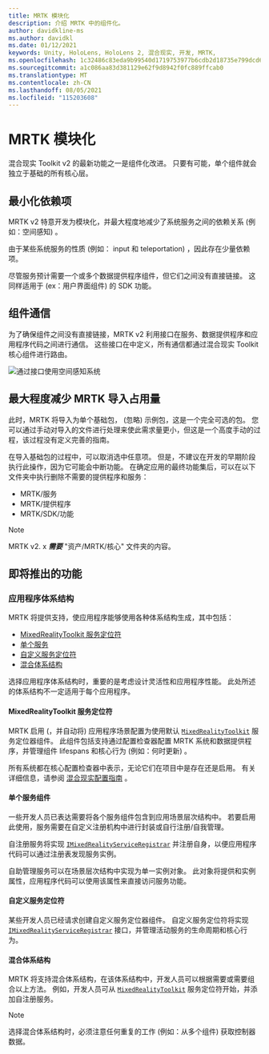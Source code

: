 ```yaml
---
title: MRTK 模块化
description: 介绍 MRTK 中的组件化。
author: davidkline-ms
ms.author: davidkl
ms.date: 01/12/2021
keywords: Unity, HoloLens, HoloLens 2, 混合现实, 开发, MRTK,
ms.openlocfilehash: 1c32486c83eda9b99540d1719753977b6cdb2d18735e799dcd6c2ca3fcf200ce
ms.sourcegitcommit: a1c086aa83d381129e62f9d8942f0fc889ffcab0
ms.translationtype: MT
ms.contentlocale: zh-CN
ms.lasthandoff: 08/05/2021
ms.locfileid: "115203608"
---
```

# <a name="mrtk-modularization"></a>MRTK 模块化

混合现实 Toolkit v2 的最新功能之一是组件化改进。 只要有可能，单个组件就会独立于基础的所有核心层。

## <a name="minimized-dependencies"></a>最小化依赖项

MRTK v2 特意开发为模块化，并最大程度地减少了系统服务之间的依赖关系 (例如：空间感知) 。

由于某些系统服务的性质 (例如： input 和 teleportation) ，因此存在少量依赖项。

尽管服务预计需要一个或多个数据提供程序组件，但它们之间没有直接链接。 这同样适用于 (ex：用户界面组件) 的 SDK 功能。

## <a name="component-communication"></a>组件通信

为了确保组件之间没有直接链接，MRTK v2 利用接口在服务、数据提供程序和应用程序代码之间进行通信。 这些接口在中定义，所有通信都通过混合现实 Toolkit 核心组件进行路由。

![通过接口使用空间感知系统](../features/images/packaging/AccessingViaInterfaces.png)

## <a name="minimizing-mrtk-import-footprint"></a>最大程度减少 MRTK 导入占用量

此时，MRTK 将导入为单个基础包， (忽略) 示例包，这是一个完全可选的包。 您可以通过手动对导入的文件进行处理来使此需求量更小，但这是一个高度手动的过程，该过程没有定义完善的指南。

在导入基础包的过程中，可以取消选中任意项。 但是，不建议在开发的早期阶段执行此操作，因为它可能会中断功能。 在确定应用的最终功能集后，可以在以下文件夹中执行删除不需要的提供程序和服务：

- MRTK/服务
- MRTK/提供程序
- MRTK/SDK/功能

> [!NOTE]
> MRTK v2. x **_需要_** "资产/MRTK/核心" 文件夹的内容。

## <a name="upcoming-features"></a>即将推出的功能

### <a name="application-architecture"></a>应用程序体系结构

MRTK 将提供支持，使应用程序能够使用各种体系结构生成，其中包括：

- [MixedRealityToolkit 服务定位符](#mixedrealitytoolkit-service-locator)
- [单个服务](#individual-service-components)
- [自定义服务定位符](#custom-service-locator)
- [混合体系结构](#hybrid-architecture)

选择应用程序体系结构时，重要的是考虑设计灵活性和应用程序性能。 此处所述的体系结构不一定适用于每个应用程序。

#### <a name="mixedrealitytoolkit-service-locator"></a>MixedRealityToolkit 服务定位符

MRTK 启用 (，并自动将) 应用程序场景配置为使用默认 [`MixedRealityToolkit`](xref:Microsoft.MixedReality.Toolkit.MixedRealityToolkit) 服务定位器组件。 此组件包括支持通过配置检查器配置 MRTK 系统和数据提供程序，并管理组件 lifespans 和核心行为 (例如：何时更新) 。

所有系统都在核心配置检查器中表示，无论它们在项目中是存在还是启用。 有关详细信息，请参阅 [混合现实配置指南](../configuration/mixed-reality-configuration-guide.md) 。

#### <a name="individual-service-components"></a>单个服务组件

一些开发人员已表达需要将各个服务组件包含到应用场景层次结构中。 若要启用此使用，服务需要在自定义注册机构中进行封装或自行注册/自我管理。

自注册服务将实现 [`IMixedRealityServiceRegistrar`](xref:Microsoft.MixedReality.Toolkit.IMixedRealityServiceRegistrar) 并注册自身，以便应用程序代码可以通过注册表发现服务实例。

自助管理服务可以在场景层次结构中实现为单一实例对象。 此对象将提供和实例属性，应用程序代码可以使用该属性来直接访问服务功能。

#### <a name="custom-service-locator"></a>自定义服务定位符

某些开发人员已经请求创建自定义服务定位器组件。 自定义服务定位符将实现 [`IMixedRealityServiceRegistrar`](xref:Microsoft.MixedReality.Toolkit.IMixedRealityServiceRegistrar) 接口，并管理活动服务的生命周期和核心行为。

#### <a name="hybrid-architecture"></a>混合体系结构

MRTK 将支持混合体系结构，在该体系结构中，开发人员可以根据需要或需要组合以上方法。 例如，开发人员可从 [`MixedRealityToolkit`](xref:Microsoft.MixedReality.Toolkit.MixedRealityToolkit) 服务定位符开始，并添加自注册服务。

> [!NOTE]
> 选择混合体系结构时，必须注意任何重复的工作 (例如：从多个组件) 获取控制器数据。
